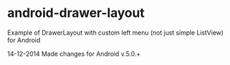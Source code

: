 android-drawer-layout
=====================

Example of DrawerLayout with custom left menu (not just simple ListView) for Android

14-12-2014
Made changes for Android v.5.0.+
